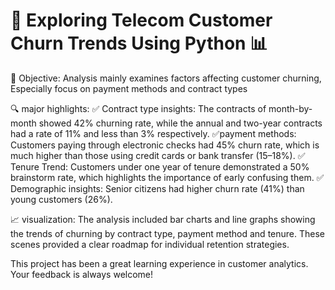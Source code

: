 # 🚀 Exploring Telecom Customer Churn Trends Using Python 📊

🎯 Objective: Analysis mainly examines factors affecting customer churning,
 Especially focus on payment methods and contract types
 
🔍 major highlights:
✅ Contract type insights: The contracts of month-by-month showed 42% churning rate, while the annual and two-year contracts had a rate of 11% and less than 3% respectively.
✅payment methods: Customers paying through electronic checks had 45% churn rate, which is much higher than those using credit cards or bank transfer (15–18%).
✅ Tenure Trend: Customers under one year of tenure demonstrated a 50% brainstorm rate, which highlights the importance of early confusing them.
✅ Demographic insights: Senior citizens had higher churn rate (41%) than young customers (26%).

📈 visualization:
The analysis included bar charts and line graphs showing the trends of churning by contract type, payment method and tenure. These scenes provided a clear roadmap for individual retention strategies.

This project has been a great learning experience in customer analytics. Your feedback is always welcome!
